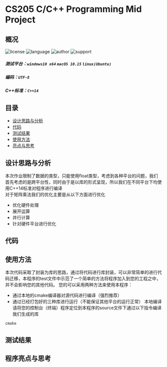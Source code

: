 # CS205 C/C++ Programming Mid Project
## 概况
![license](https://img.shields.io/badge/license-MIT-yellowgreen)
![language](https://img.shields.io/badge/language-C%2B%2B-brightgreen)
![author](https://img.shields.io/badge/author-happys-blue)
![support](https://img.shields.io/badge/supported%20OS-Windows%20Linux%20macOS-red)
##### 测试平台：`windows10 x64` `macOS 10.15` `linux(Ubuntu)`
##### 编码：`UTF-8`
##### C++标准：`C++14`
## 目录
- [设计思路与分析](#设计思路与分析)
- [代码](#代码)
- [测试结果](#测试结果)
- [使用方法](#使用方法)
- [亮点与思考](#程序亮点与思考)
## 设计思路与分析
本次作业限制了数据的类型，只能使用float类型，考虑到各种平台的问题，我们首先考虑的是跨平台性，同时由于是以库的形式呈现，所以我们在不同平台下均使用C++14标准对程序进行编译       
对于矩阵乘法我们的优化主要是从以下方面进行优化         
- 优化硬件处理
- 展开运算
- 并行计算
- 针对硬件平台进行优化

## 代码

## 使用方法
本次代码采取了封装为库的思路，通过将代码进行库封装，可以非常简单的进行代码迁移，本程序的test文件中示范了一个简单的方法将程序加入到您的工程之中，并不会影响您的其他代码。
您的可以采用两种方法来使用本程序：
- 通过本地的cmake编译器对源代码进行编译（强烈推荐）
- 通过已经打包好的三种库进行运行（不能保证其他平台的运行正常）
本地编译请将您的控制台（终端）程序定位到本程序的source文件下通过以下指令编译我们生成的库
```shell
cmake

```

## 测试结果


## 程序亮点与思考
